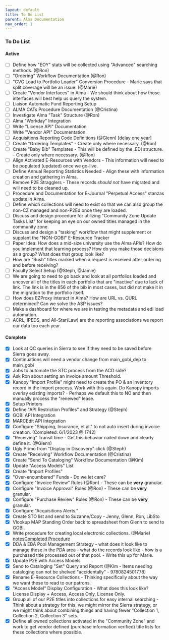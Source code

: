 ```yaml
---
layout: default
title: To Do List
parent: Alma Documentation
nav_order: 1
---
```


### To Do List

#### Active
- [ ] Define how "EOY" stats will be collected using "Advanced" searching methods. (@Ron)
- [ ] "Ordering" Workflow Documentation (@Ron)
- [ ] "CVG Load to Portfolio Loader" Conversion Procedure - Marie says that split coverage will be an issue. (@Marie)
- [ ] Create "Vendor Interfaces" in Alma - We should think about how those interfaces will best help us query the system.
- [ ] Liaison Automatic Fund Reporting Setup
- [ ] ALMA CATs Procedure Documentation (@Cristina)
- [ ] Investigate Alma "Task" Structure (@Ron)
- [ ] Alma "Workday" Integration
- [ ] Write "License API" Documentation
- [ ] Write "Vendor API" Documentation 
- [ ] Acquisitions Reporting Code Definitions (@Glenn) [delay one year]
- [ ] Create "Ordering Templates" - Create only where necessary. (@Ron)
- [ ] Create "Baby Bib" Templates - This will be defined by the .EDI structure. - Create only where necessary. (@Ron)
- [ ] Align Activated E-Resources with Vendors - This information will need to be populated (updated) once we go-live.
- [ ] Define Annual Reporting Statistics Needed - Align these with information creation and gathering in Alma.
- [ ] Remove P2E Stragglers - These records *should not* have migrated and will need to be cleaned up.
- [ ] Procedure and Documentation for E-Journal "Perpetual Access" stanzas update in Alma.
- [ ] Define which collections will need to exist so that we can also group the non-CZ managed and non-P2Ed once they are loaded.
- [ ] Discuss and design procedure for utilizing "Community Zone Update Tasks List" for keeping an eye on our owned titles managed in the community zone.
- [ ] Discuss and design a "tasking" workflow that might supplement or supplant the "NON-GOBI" E-Resource Tracker
- [ ] Paper Idea: How does a mid-size university use the Alma APIs? How do you implement that learning process? How do you make those decisions as a group? What does that group look like?
- [ ] How are "Rush" titles marked when a request is received after ordering and before receiving?
- [ ] Faculty Select Setup (@Steph, @Jamie)
- [ ] We are going to need to go back and look at all portfolios loaded and uncover all of the titles in each portfolio that are "inactive" due to lack of link. The link is in the 856 of the bib in most cases, but did not make it in the migration to the portfolio itself.
- [ ] How does EZProxy interact in Alma? How are URL vs. QURL determined? Can we solve the ASP issues?
- [ ] Make a dashboard for where we are in testing the metadata and edi load automation.
- [ ] ACRL, IPEDS, and All-Star(Law) are the reporting associations we report our data too each year. 

#### Complete
- [x] Look at QC queries in Sierra to see if they need to be saved before Sierra goes away.
- [x] Continuations will need a vendor change from main_gobi_dep to main_gobi
- [x] Jobs to automate the STC process from the ACD side?
- [x] Ask Ron about setting an invoice amount Threshold.
- [x] Kanopy "Import Profile" might need to create the PO & an inventory record in the import process. Work with this again. Do Kanopy imports overlay existing imports? - Perhaps we default this to NO and then manually process the "renewed" lease.
- [x] Setup Printers
- [x] Define "API Restriction Profiles" and Strategy (@Steph)
- [x] GOBI API Integration
- [x] MARCEdit API Integration
- [x] Configure "Shipping, Insurance, et al." to not auto insert during invoice creation. (Completed: 6/1/2023 @ 1742)
- [x] "Receiving" Transit time  - Get this behavior nailed down and clearly define it. (@Glenn)
- [x] Ugly Primo from "Display in Discovery" click (@Steph)
- [x] Create "Receiving" Workflow Documentation (@Cristina)
- [X] Create "Send To Cataloging" Workflow Documentation (@Kim)
- [x] Update "Access Models" List
- [x] Create "Import Profiles"
- [x] "Over-encumbered" Funds - Do we let care?
- [x] Configure "Invoice Review" Rules (@Ron) - These can be **very** granular.
- [x] Configure "Invoice Approval" Rules (@Ron) - These can be **very** granular.
- [x] Configure "Purchase Review" Rules (@Ron) - These can be **very** granular.
- [x] Configure "Acquisitions Alerts."
- [x] Create STO list and send to Suzanne/Copy - Jenny, Glenn, Ron, LibSto
- [x] Vlookup MAP Standing Order back to spreadsheet from Glenn to send to GOBI.
- [x] Write procedure for creating local electronic collections. (@Marie) [notes](https://lmu.app.box.com/notes/1261058251941)[Completed Procedure](https://lmu.box.com/s/s0wg1io6l98fqxt7kgpdx1gjwy9ft34q)
- [x] DDA & EBA Pool Management Strategy - what does it look like to manage these in the PDA area - what do the records look like - how is a purchased title processed out of that pool. - Write this up for Marie. 
- [x] Update P2E with Access Models
- [x] Send to Cataloging "Set" Query and Report (@Kim - Items needing cataloging can not be shelved "accidentally" - 9780824501778)
- [x] Rename E-Resource Collections - Thinking specifically about the way we want these to read to our patrons.
- [x] "Access Model" Display Configuration - What does this look like? License Display + Access, Access Only, License Only.
- [x] Group all of our P2E titles into collections for easy internal searching - Think about a strategy for this, we might mirror the Sierra strategy, or we might think about combining things and having fewer "Collection 1, Collection 2, Collection 3" sets.
- [x] Define all owned collections activated in the "Community Zone" and work to get vendor defined (purchase information verified) title lists for these collections where possible.